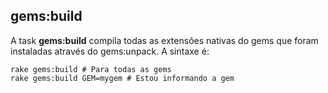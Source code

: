## gems:build

A task **gems:build** compila todas as extensões nativas do gems que foram instaladas através do gems:unpack. A sintaxe é:

	rake gems:build # Para todas as gems
	rake gems:build GEM=mygem # Estou informando a gem
